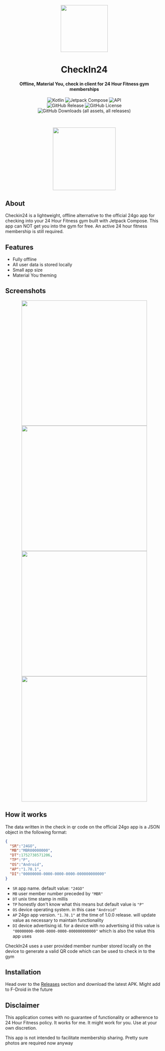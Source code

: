 <p align="center"><img src="meta/icons/c24.svg" width="150"></p>
<h1 align="center"><b>CheckIn24</b></h1>
<h4 align="center">Offline, Material You, check in client for 24 Hour Fitness gym memberships</h4>
<p align="center">
    <img alt="Kotlin" src="https://img.shields.io/badge/Kotlin-a503fc?logo=kotlin&logoColor=white&style=for-the-badge">
    <img alt="Jetpack Compose" src="https://img.shields.io/static/v1?style=for-the-badge&message=Jetpack+Compose&color=4285F4&logo=Jetpack+Compose&logoColor=FFFFFF&label=">
    <img alt="API" src="https://img.shields.io/badge/Api%2028+-50f270?logo=android&logoColor=black&style=for-the-badge"><br>
    <img alt="GitHub Release" src="https://img.shields.io/github/v/release/sergcam/CheckIn24?color=a1168e&include_prereleases&style=for-the-badge&labelColor=700f63">
    <img alt="GitHub License" src="https://img.shields.io/github/license/sergcam/CheckIn24?style=for-the-badge&labelColor=A6572C">
    <img alt="GitHub Downloads (all assets, all releases)" src="https://img.shields.io/github/downloads/sergcam/CheckIn24/total?link=https%3A%2F%2Fgithub.com%2Fsergcam%2FCheckIn24%2Freleases&style=for-the-badge&labelColor=97790E">
</p><br>
<p align="center"><a href="https://apps.obtainium.imranr.dev/redirect?r=obtainium://app/%7B%22id%22%3A%22dev.secam.checkin24%22%2C%22url%22%3A%22https%3A%2F%2Fgithub.com%2Fsergcam%2FCheckIn24%22%2C%22author%22%3A%22sergcam%22%2C%22name%22%3A%22CheckIn24%22%2C%22preferredApkIndex%22%3A0%2C%22additionalSettings%22%3A%22%7B%5C%22includePrereleases%5C%22%3Atrue%2C%5C%22fallbackToOlderReleases%5C%22%3Atrue%2C%5C%22filterReleaseTitlesByRegEx%5C%22%3A%5C%22%5C%22%2C%5C%22filterReleaseNotesByRegEx%5C%22%3A%5C%22%5C%22%2C%5C%22verifyLatestTag%5C%22%3Afalse%2C%5C%22sortMethodChoice%5C%22%3A%5C%22date%5C%22%2C%5C%22useLatestAssetDateAsReleaseDate%5C%22%3Afalse%2C%5C%22releaseTitleAsVersion%5C%22%3Afalse%2C%5C%22trackOnly%5C%22%3Afalse%2C%5C%22versionExtractionRegEx%5C%22%3A%5C%22%5C%22%2C%5C%22matchGroupToUse%5C%22%3A%5C%22%5C%22%2C%5C%22versionDetection%5C%22%3Atrue%2C%5C%22releaseDateAsVersion%5C%22%3Afalse%2C%5C%22useVersionCodeAsOSVersion%5C%22%3Afalse%2C%5C%22apkFilterRegEx%5C%22%3A%5C%22%5C%22%2C%5C%22invertAPKFilter%5C%22%3Afalse%2C%5C%22autoApkFilterByArch%5C%22%3Atrue%2C%5C%22appName%5C%22%3A%5C%22%5C%22%2C%5C%22appAuthor%5C%22%3A%5C%22%5C%22%2C%5C%22shizukuPretendToBeGooglePlay%5C%22%3Afalse%2C%5C%22allowInsecure%5C%22%3Afalse%2C%5C%22exemptFromBackgroundUpdates%5C%22%3Afalse%2C%5C%22skipUpdateNotifications%5C%22%3Afalse%2C%5C%22about%5C%22%3A%5C%22%5C%22%2C%5C%22refreshBeforeDownload%5C%22%3Afalse%7D%22%2C%22overrideSource%22%3Anull%7D
"><img src="meta/badges/obtain.svg" width="200"></a></p>

## About

Checkin24 is a lightweight, offline alternative to the official 24go app for checking into your 24 Hour Fitness gym built with Jetpack Compose. This app can NOT get you into the gym for free. An active 24 hour fitness membership is still required.

## Features 
- Fully offline
- All user data is stored locally
- Small app size
- Material You theming

## Screenshots
<p align="center">
    <img src="meta/screenshots/screen1.png" width=400>
    <img src="meta/screenshots/screen2.png" width=400>
    <img src="meta/screenshots/screen3.png" width=400>
    <img src="meta/screenshots/screen4.png" width=400>

</p>

## How it works

The data written in the check in qr code on the official 24go app is a JSON object in the following format: 

```json
{
  "SR":"24GO",
  "MB":"MBR00000000",
  "DT":1752738571206,
  "TP":"P",
  "OS":"Android",
  "AP":"1.78.1",
  "DI":"00000000-0000-0000-0000-000000000000"
}
```
- `SR` app name. default value: `"24GO"`
- `MB` user member number preceded by `"MBR"`
- `DT` unix time stamp in millis
- `TP` honestly don't know what this means but default value is `"P"`
- `OS` device operating system. in this case `"Android"`
- `AP` 24go app version. `"1.78.1"` at the time of 1.0.0 release. will update value as necessary to maintain functionality
- `DI` device advertising id. for a device with no advertising id this value is `"00000000-0000-0000-0000-000000000000"` which is also the value this app uses

CheckIn24 uses a user provided member number stored locally on the device to generate a valid QR code which can be used to check in to the gym

## Installation

Head over to the [Releases](https://github.com/sergcam/CheckIn24/releases) section and download the latest APK. Might add to F-Droid in the future

## Disclaimer 

This application comes with no guarantee of functionality or adherence to 24 Hour Fitness policy. It works for me. It might work for you. Use at your own discretion.

This app is not intended to facilitate membership sharing. Pretty sure photos are required now anyway

